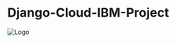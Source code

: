 # Django-Cloud-IBM-Project


![Logo](github.com/CodeAx1avek/Django-Cloud-IBM-Project/blob/main/1.png?)
